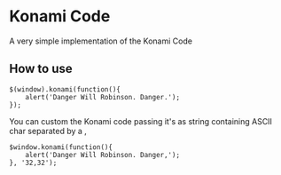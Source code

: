 Konami Code
============

A very simple implementation of the Konami Code

How to use
-----------

    $(window).konami(function(){
        alert('Danger Will Robinson. Danger.');
    });

You can custom the Konami code passing it's as string containing ASCII char separated by a ,

    $window.konami(function(){
        alert('Danger Will Robinson. Danger,');
    }, '32,32');

